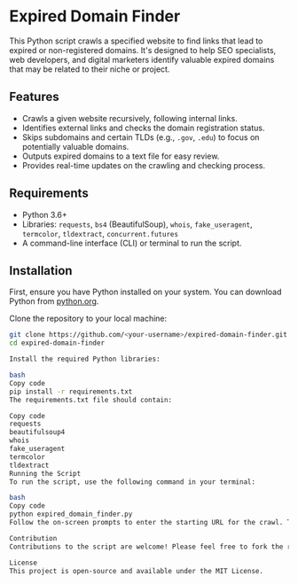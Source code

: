 # Expired Domain Finder

This Python script crawls a specified website to find links that lead to expired or non-registered domains. It's designed to help SEO specialists, web developers, and digital marketers identify valuable expired domains that may be related to their niche or project.

## Features

- Crawls a given website recursively, following internal links.
- Identifies external links and checks the domain registration status.
- Skips subdomains and certain TLDs (e.g., `.gov`, `.edu`) to focus on potentially valuable domains.
- Outputs expired domains to a text file for easy review.
- Provides real-time updates on the crawling and checking process.

## Requirements

- Python 3.6+
- Libraries: `requests`, `bs4` (BeautifulSoup), `whois`, `fake_useragent`, `termcolor`, `tldextract`, `concurrent.futures`
- A command-line interface (CLI) or terminal to run the script.

## Installation

First, ensure you have Python installed on your system. You can download Python from [python.org](https://www.python.org/downloads/).

Clone the repository to your local machine:

```bash
git clone https://github.com/<your-username>/expired-domain-finder.git
cd expired-domain-finder

Install the required Python libraries:

bash
Copy code
pip install -r requirements.txt
The requirements.txt file should contain:

Copy code
requests
beautifulsoup4
whois
fake_useragent
termcolor
tldextract
Running the Script
To run the script, use the following command in your terminal:

bash
Copy code
python expired_domain_finder.py
Follow the on-screen prompts to enter the starting URL for the crawl. The script will then begin the crawling and checking process, providing real-time updates and saving found expired domains to a text file.

Contribution
Contributions to the script are welcome! Please feel free to fork the repository, make your changes, and submit a pull request.

License
This project is open-source and available under the MIT License.
